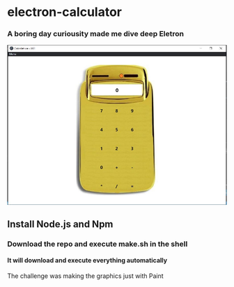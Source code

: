 # electron-calculator
<h3>A boring day curiousity made me dive deep Eletron</h3>
<img src="calc.JPG" />
<h2>Install Node.js and Npm</h2>
<h3>Download the repo and execute make.sh in the shell</h3>
<h4>It will download and execute everything automatically</h4>
<p>The challenge was making the graphics just with Paint</p>
